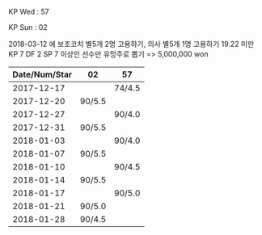 KP Wed : 57

KP Sun : 02

2018-03-12 에 보조코치 별5개 2명 고용하기, 의사 별5개 1명 고용하기
19.22 미만 KP 7 DF 2 SP 7 이상인 선수만 유망주로 뽑기 => 5,000,000 won 

Date/Num/Star   |    02   |    57   
----------------|---------|---------
2017-12-17      |         |  74/4.5
2017-12-20      |  90/5.5 |        
2017-12-27      |         |  90/4.0
2017-12-31      |  90/5.5 |        
2018-01-03      |         |  90/4.0
2018-01-07      |  90/5.5 |        
2018-01-10      |         |  90/4.5
2018-01-14      |  90/5.5 |        
2018-01-17      |         |  90/5.0
2018-01-21      |  90/5.0 |        
2018-01-28      |  90/4.5 |        

